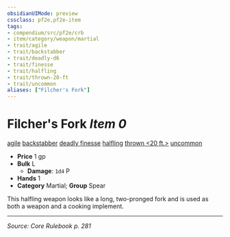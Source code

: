 ```yaml
---
obsidianUIMode: preview
cssclass: pf2e,pf2e-item
tags:
- compendium/src/pf2e/crb
- item/category/weapon/martial
- trait/agile
- trait/backstabber
- trait/deadly-d6
- trait/finesse
- trait/halfling
- trait/thrown-20-ft
- trait/uncommon
aliases: ["Filcher's Fork"]
---
```

# Filcher's Fork *Item 0*  
[agile](rules/traits/agile.md "Agile Weapon Trait")  [backstabber](rules/traits/backstabber.md "Backstabber Weapon Trait")  [deadly <d6>](rules/traits/deadly-d6.md "Deadly Weapon Trait")  [finesse](rules/traits/finesse.md "Finesse Weapon Trait")  [halfling](rules/traits/halfling.md "Halfling Ancestry & Heritage Trait")  [thrown <20 ft.>](rules/traits/thrown-20-ft.md "Thrown Weapon Trait")  [uncommon](rules/traits/uncommon.md "Uncommon Rarity Trait")  

- **Price** 1 gp
- **Bulk** L
  - **Damage**: `1d4` P
- **Hands** 1
- **Category** Martial; **Group** Spear 

This halfling weapon looks like a long, two-pronged fork and is used as both a weapon and a cooking implement.


---
*Source: Core Rulebook p. 281*